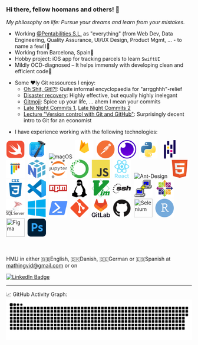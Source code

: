 ### Hi there, fellow hoomans and others! 👋

*My philosophy on life:  Pursue your dreams and learn from your mistakes.*

* Working [@Pentabilities S.L.](https://pentabilities.com/index) as "everything" (from Web Dev, Data Engineering, Quality Assurance, UI/UX Design, Product Mgmt, ... - to name a few!)💼
* Working from Barcelona, Spain📍 
* Hobby project: iOS app for tracking parcels to learn `SwiftUI`
* Mildly OCD-diagnosed – It helps immensly with developing clean and efficient code👀
- Some ❤️ly Git ressources I enjoy:
  - [Oh Shit, Git!?!](https://ohshitgit.com/): Quite informal encyclopaedia for "arrgghhh"-relief
  - [Disaster recovery](https://happygitwithr.com/burn.html): Highly effective, but equally highly inelegant
  - [Gitmoji](https://gitmoji.dev/): Spice up your life, ... ahem I mean your commits
  - [Late Night Commits 1](https://web.archive.org/web/20210416163007/http://www.commitlogsfromlastnight.com/), [Late Night Commits 2](https://latenightcommits.com/)
  - [Lecture "Version control with Git and GitHub"](https://psantanna.com/Econ520/Slides/02-Git/02slides.html#1): Surprisingly decent intro to Git for an economist
* I have experience working with the following technologies:
<div>
   <img src="https://github.com/devicons/devicon/blob/master/icons/swift/swift-original.svg" title="Swift" alt="Swift" width="50" height="50"/>&nbsp;
   <img src="https://github.com/devicons/devicon/blob/master/icons/xcode/xcode-original.svg" title="Xcode" alt="Xcode" width="50" height="50"/>&nbsp;
   <img src="https://upload.wikimedia.org/wikipedia/commons/7/71/Finder_icon_macOS_Yosemite.png" title="macOS"  alt="macOS" width="50" height="50"/>&nbsp;
   <img src="https://github.com/devicons/devicon/blob/master/icons/firebase/firebase-original-wordmark.svg" title="Firebase" alt="Firebase" width="50" height="50"/>&nbsp;
   <img src="https://github.com/devicons/devicon/blob/master/icons/postman/postman-original.svg" title="Postman" alt="Postman" width="50" height="50"/>&nbsp;  
   <img src="https://github.com/devicons/devicon/blob/master/icons/insomnia/insomnia-original.svg" title="Insomnia" alt="Insomnia" width="50" height="50"/>&nbsp;  
   <img src="https://github.com/devicons/devicon/blob/master/icons/python/python-original.svg" title="Python" alt="Python" width="50" height="50"/>&nbsp;
   <img src="https://github.com/devicons/devicon/blob/master/icons/pandas/pandas-original.svg" title="pandas" alt="pandas" width="50" height="50"/>&nbsp;   
   <img src="https://github.com/devicons/devicon/blob/master/icons/pytest/pytest-original.svg" title="pytest" alt="pytest" width="50" height="50"/>&nbsp;
   <img src="https://github.com/devicons/devicon/blob/master/icons/numpy/numpy-original.svg" title="numpy" alt="numpy" width="50" height="50"/>&nbsp;
   <img src="https://github.com/devicons/devicon/blob/master/icons/jupyter/jupyter-original-wordmark.svg" title="jupyter" alt="jupyter" width="50" height="50"/>&nbsp;
   <img src="https://github.com/devicons/devicon/blob/master/icons/anaconda/anaconda-original.svg" title="conda" alt="conda" width="50" height="50"/>&nbsp;
   <img src="https://github.com/devicons/devicon/blob/master/icons/javascript/javascript-original.svg" title="JavaScript" alt="JavaScript" width="50" height="50"/>&nbsp;   
   <img src="https://github.com/devicons/devicon/blob/master/icons/react/react-original-wordmark.svg" title="React" alt="React" width="50" height="50"/>&nbsp;
   <img src="https://static-00.iconduck.com/assets.00/ant-design-icon-512x512-ncocfg8e.png" title="Ant-Design" alt="Ant-Design" width="50" height="50"/>&nbsp;
   <img src="https://github.com/devicons/devicon/blob/master/icons/html5/html5-original.svg" title="HTML5" alt="HTML" width="50" height="50"/>&nbsp;
   <img src="https://github.com/devicons/devicon/blob/master/icons/css3/css3-plain-wordmark.svg"  title="CSS3" alt="CSS" width="50" height="50"/>&nbsp;
   <img src="https://github.com/devicons/devicon/blob/master/icons/vscode/vscode-original.svg"  title="VSCode" alt="VSCode" width="50" height="50"/>&nbsp;
   <img src="https://github.com/devicons/devicon/blob/master/icons/npm/npm-original-wordmark.svg"  title="NPM" alt="NPM" width="50" height="50"/>&nbsp;
   <img src="https://github.com/devicons/devicon/blob/master/icons/linux/linux-plain.svg"  title="Linux" alt="Linux" width="50" height="50"/>&nbsp;
   <img src="https://github.com/devicons/devicon/blob/master/icons/vim/vim-plain.svg"  title="Vim" alt="Vim" width="50" height="50"/>&nbsp;
   <img src="https://github.com/devicons/devicon/blob/master/icons/ssh/ssh-original-wordmark.svg"  title="ssh" alt="ssh" width="50" height="50"/>&nbsp;
   <img src="https://github.com/devicons/devicon/blob/master/icons/putty/putty-original.svg"  title="PuTTY" alt="PuTTY" width="50" height="50"/>&nbsp;
   <img src="https://github.com/devicons/devicon/blob/master/icons/centos/centos-original.svg"  title="CentOS" alt="CentOS" width="50" height="50"/>&nbsp;
   <img src="https://github.com/devicons/devicon/blob/master/icons/microsoftsqlserver/microsoftsqlserver-original-wordmark.svg" title="Microsoft SQL Server Studio"  alt="Microsoft SQL Server Studio" width="50" height="50"/>&nbsp;
   <img src="https://github.com/devicons/devicon/blob/master/icons/windows8/windows8-original.svg" title="Windows"  alt="Windows" width="50" height="50"/>&nbsp;
   <img src="https://github.com/devicons/devicon/blob/master/icons/powershell/powershell-original.svg" title="Powershell"  alt="Powershell" width="50" height="50"/>&nbsp;
   <img src="https://github.com/devicons/devicon/blob/master/icons/git/git-original.svg" title="Git" **alt="Git" width="50" height="50"/>&nbsp;   
   <img src="https://github.com/devicons/devicon/blob/master/icons/gitlab/gitlab-original-wordmark.svg" title="GitLab" **alt="GitLab" width="50" height="50"/>&nbsp;
   <img src="https://github.com/devicons/devicon/blob/master/icons/github/github-original.svg" title="GitHub" **alt="GitHub" width="50" height="50"/>&nbsp;
   <img src="https://cdn.jsdelivr.net/gh/devicons/devicon/icons/selenium/selenium-original.svg" title="Selenium" width="50" height="50"/>&nbsp;
   <img src="https://github.com/devicons/devicon/blob/master/icons/rstudio/rstudio-original.svg" title="RStudio" width="50" height="50"/>&nbsp;
   <img src="https://cdn.jsdelivr.net/gh/devicons/devicon/icons/figma/figma-original.svg" title="Figma" width="50" height="50"/>&nbsp;
   <img src="https://github.com/devicons/devicon/blob/master/icons/photoshop/photoshop-original.svg" title="Photoshop" width="50" height="50"/>&nbsp;
</div>

<br><br>
HMU in either 🇬🇧English, 🇩🇰Danish, 🇩🇪German or 🇪🇸Spanish at [mathingvid@gmail.com](mailto:mathingvid@gmail.com) or on 
<div id="badges">
   <a href="https://www.linkedin.com/in/mathias-schindler-cph/" >
    <img src="https://img.shields.io/badge/LinkedIn-blue?style=for-the-badge&logo=linkedin&logoColor=white" alt="LinkedIn Badge"/>
  </a>
</div>


---
📈 GitHub Activity Graph:
![contributions calendar snake game svg](https://github.com/MathiasSchindlerCPH/MathiasSchindlerCPH/blob/main/dist/github-snake.svg)


<!--
**MathiasSchindlerCPH/MathiasSchindlerCPH** is a ✨ _special_ ✨ repository because its `README.md` (this file) appears on your GitHub profile.

Here are some ideas to get you started:

- 🔭 I’m currently working on ...
- 🌱 I’m currently learning ...
- 👯 I’m looking to collaborate on ...
- 🤔 I’m looking for help with ...
- 💬 Ask me about ...
- 📫 How to reach me: ...
- 😄 Pronouns: ...
- ⚡ Fun fact: ...
-->

